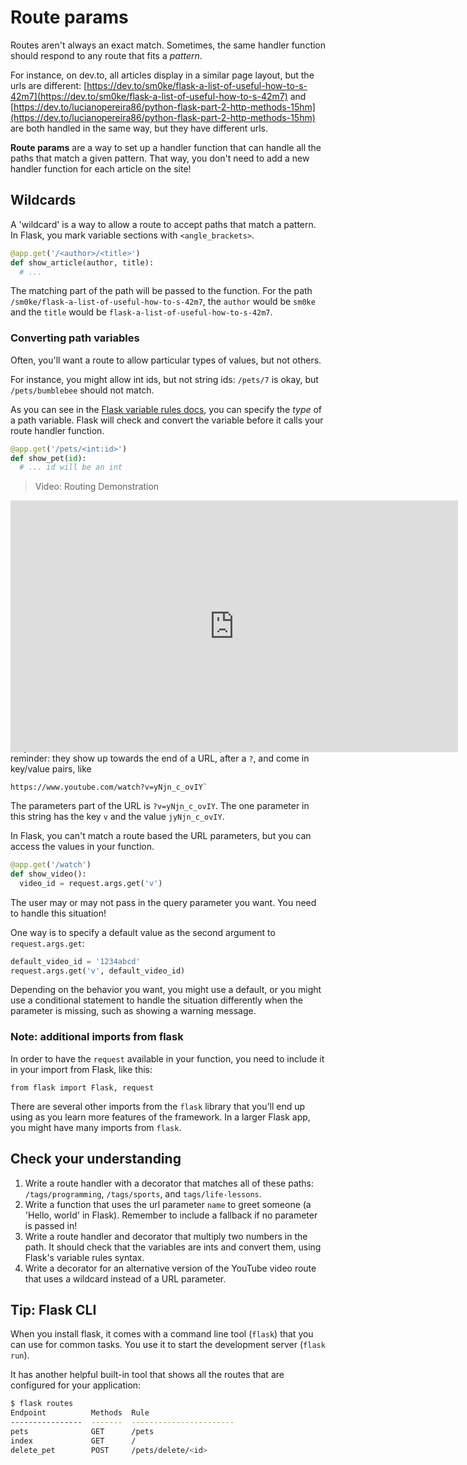 # Route params

Routes aren't always an exact match. Sometimes, the same handler function should
respond to any route that fits a _pattern_. 

For instance, on dev.to, all articles display in a similar page layout, but the
urls are different:
[https://dev.to/sm0ke/flask-a-list-of-useful-how-to-s-42m7](https://dev.to/sm0ke/flask-a-list-of-useful-how-to-s-42m7) and [https://dev.to/lucianopereira86/python-flask-part-2-http-methods-15hm](https://dev.to/lucianopereira86/python-flask-part-2-http-methods-15hm) are both handled in the same way, but they have different urls.

**Route params** are a way to set up a handler function that can handle all the
paths that match a given pattern. That way, you don't need to add a new handler
function for each article on the site!

## Wildcards

A 'wildcard' is a way to allow a route to accept paths that match a pattern. In
Flask, you mark variable sections with `<angle_brackets>`.

```python
@app.get('/<author>/<title>')
def show_article(author, title):
  # ...
```

The matching part of the path will be passed to the function. For the path 
`/sm0ke/flask-a-list-of-useful-how-to-s-42m7`, the `author` would be `sm0ke`
and the `title` would be `flask-a-list-of-useful-how-to-s-42m7`.

### Converting path variables

Often, you'll want a route to allow particular types of values, but not others.

For instance, you might allow int ids, but not string ids: `/pets/7` is okay, but
`/pets/bumblebee` should not match.

As you can see in the [Flask variable rules docs](https://flask.palletsprojects.com/en/2.2.x/quickstart/#variable-rules),
you can specify the _type_ of a path variable. Flask will check and convert the
variable before it calls your route handler function.

```python
@app.get('/pets/<int:id>')
def show_pet(id):
  # ... id will be an int
```

>Video: Routing Demonstration

<div style="position: relative; padding-bottom: 62.5%; height: 0;"><iframe width="716" height="403" src="https://www.youtube.com/embed/hvd-_DvjpN0" title="WD-JAN-23-Routing demonstration" frameborder="0" allow="accelerometer; autoplay; clipboard-write; encrypted-media; gyroscope; picture-in-picture; web-share" allowfullscreen></iframe></div>



## Query Parameters

As you saw in [last week's lessons](/lessons/web-apps/urls.md), URLs can have parameters. As a reminder: they show up towards the end of a URL, after a `?`, and come in key/value pairs, like

```
https://www.youtube.com/watch?v=yNjn_c_ovIY`
```

The parameters part of the URL is `?v=yNjn_c_ovIY`. The one parameter in this
string has the key `v` and the value `jyNjn_c_ovIY`.

In Flask, you can't match a route based the URL parameters, but you can access
the values in your function.

```python
@app.get('/watch')
def show_video():
  video_id = request.args.get('v')
```

The user may or may not pass in the query parameter you want. You need to
handle this situation! 

One way is to specify a default value as the second argument to
`request.args.get`:

```python
default_video_id = '1234abcd'
request.args.get('v', default_video_id)
```

Depending on the behavior you want, you might use a default, or you might use a
conditional statement to handle the situation differently when the parameter is
missing, such as showing a warning message.

### Note: additional imports from flask

In order to have the `request` available in your function, you need to include
it in your import from Flask, like this:

```
from flask import Flask, request
```

There are several other imports from the `flask` library that you'll end up
using as you learn more features of the framework. In a larger Flask app, you
might have many imports from `flask`.

## Check your understanding

1. Write a route handler with a decorator that matches all of these paths: 
   `/tags/programming`, `/tags/sports`, and `tags/life-lessons`.
2. Write a function that uses the url parameter `name` to greet someone (a
   'Hello, world' in Flask). Remember to include a fallback if no parameter is
   passed in!
3. Write a route handler and decorator that multiply two numbers in the path. It
   should check that the variables are ints and convert them, using Flask's
   variable rules syntax.
4. Write a decorator for an alternative version of the YouTube video route that
   uses a wildcard instead of a URL parameter.

## Tip: Flask CLI

When you install flask, it comes with a command line tool (`flask`) that you can
use for common tasks. You use it to start the development server (`flask run`). 

It has another helpful built-in tool that shows all the routes that are
configured for your application:

```sh
$ flask routes
Endpoint          Methods  Rule
----------------  -------  -----------------------
pets              GET      /pets
index             GET      /
delete_pet        POST     /pets/delete/<id>
```
